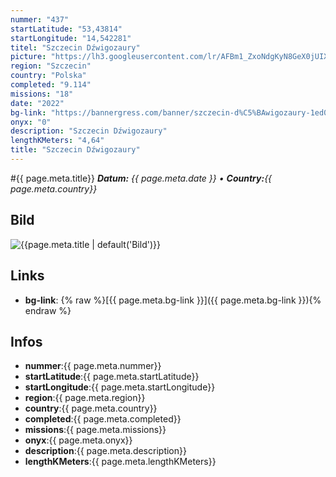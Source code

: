 ```yaml
---
nummer: "437"
startLatitude: "53,43814"
startLongitude: "14,542281"
titel: "Szczecin Dźwigozaury"
picture: "https://lh3.googleusercontent.com/lr/AFBm1_ZxoNdgKyN8GeX0jUIXba20qg1RuswIEey3ar3Z32EJHcY8ayPgceBJP8hwkyutsfeqqi40sBo2MfUM0M8rtD9Se3UlZAYaxMZaALVJeL8y762YgOE4JKFYj7EAs27mXQ39NEJnLbC2kf9Dt2YNT9wqHGh0c1LWRxXw00TlJz_8OwxR4IYOTaSPqlQpE33VSG8M5re2Q2opni8vN7dAc6lVBvZOgLBCc_jbm2XYck_575r00N8xB9xQMYBGEw12lB455R842jyautIaY9eq-boCDC4TcSHRQBUfXJdXGUhDdPF5hli3T6pcw0OxOnoz3nX-ntajVZDs67_DECHHeLAiZ5ggiyxmK-_Kp7I2b1xMT7kVo2Q0CHRte_z_AKsskl2CEVXt97VD_n-RAwmP7rojWwpwkjHQtyQLCAlxoGPtTVsvFcXUbOmJdjPJvOrmoOPeu2SYgMkEdO4ccCwMllekjT5dekU3GX5WjiiuOHEmMVC2XRzuNrqgyuy8nW7-dqUvm7svk1IxXUNUDSe8i511NT37cX_FdGi_AcC6iDtfQb-7ILCKQg7I_YLrutLTVbU6akntBQ9VV3OlaaCFz_A3FBYWSxwWJPBEAKiNstIRzXnhj43KaH08GH05P0ItsCgXA9wdHDwtnjIJHhSpUzTP9VX2OO-xsu_cnYBZ_7uLu8lnKkLsTPszox4XPb8ryb41w1Y3yPScjqwL2YEjmAOA37RiZl2xKmgtXxxxxh-ZstSLN1zq_DWitM-kGUK3J7PpAVSMz_tNrFHnYwi48xcI0bNT8taf7d5SpU6_N9CqWFhr6S3A0DbK3ArgQoNdUYpc0JicLcWVcXK3oIn97oPz9Z2xUrSHKKhD"
region: "Szczecin"
country: "Polska"
completed: "9.114"
missions: "18"
date: "2022"
bg-link: "https://bannergress.com/banner/szczecin-d%C5%BAwigozaury-1ed0"
onyx: "0"
description: "Szczecin Dźwigozaury"
lengthKMeters: "4,64"
title: "Szczecin Dźwigozaury"
---
```


#{{ page.meta.title}}
_**Datum:** {{ page.meta.date }} • **Country:**{{ page.meta.country}}_

## Bild
![{{page.meta.title | default('Bild')}}]({{page.meta.picture}})

## Links
- **bg-link**: {% raw %}[{{ page.meta.bg-link }}]({{ page.meta.bg-link }}){% endraw %}

## Infos
- **nummer**:{{ page.meta.nummer}}
- **startLatitude**:{{ page.meta.startLatitude}}
- **startLongitude**:{{ page.meta.startLongitude}}
- **region**:{{ page.meta.region}}
- **country**:{{ page.meta.country}}
- **completed**:{{ page.meta.completed}}
- **missions**:{{ page.meta.missions}}
- **onyx**:{{ page.meta.onyx}}
- **description**:{{ page.meta.description}}
- **lengthKMeters**:{{ page.meta.lengthKMeters}}


